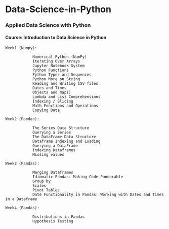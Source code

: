 # Data-Science-in-Python
### Applied Data Science with Python

#### Course: Introduction to Data Science in Python
	
	Week1 (Numpy):
	
				Numerical Python (NumPy)
				Iterating Over Arrays
				Jupyter Notebook System
				Python Functions
				Python Types and Sequences
				Python More on String
				Reading and Writing CSV files
				Dates and Times
				Objects and map()
				Lambda and List Comprehensions
				Indexing / Slicing
				Math Functions and Operations
				Copying Data
				
	Week2 (Pandas):
	
				The Series Data Structure
				Querying a Series
				The DataFrame Data Structure
				Dataframe Indexing and Loading
				Querying a DataFrame
				Indexing Dataframes
				Missing values
				
	Week3 (Pandas):
	
				Merging Dataframes
				Idiomatic Pandas: Making Code Pandorable
				Group by
				Scales
				Pivot Tables
				Date Functionality in Pandas: Working with Dates and Times in a Dataframe
				
	Week4 (Pandas):
	
				Distributions in Pandas
				Hypothesis Testing
				
				
				
				
	
				
				

